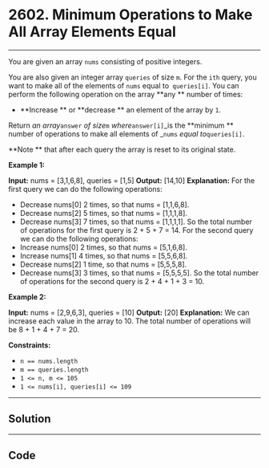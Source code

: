 # 2602. Minimum Operations to Make All Array Elements Equal

---

You are given an array `nums` consisting of positive integers.

You are also given an integer array `queries` of size `m`. For the `ith` query, you want to make all of the elements of `nums` equal to` queries[i]`. You can perform the following operation on the array **any ** number of times:

  * **Increase ** or **decrease ** an element of the array by `1`.



Return _an array_`answer` _of size_`m` _where_`answer[i]`_is the **minimum ** number of operations to make all elements of _`nums` _equal to_`queries[i]`.

**Note ** that after each query the array is reset to its original state.

 

**Example 1:**


**Input:** nums = [3,1,6,8], queries = [1,5]
**Output:** [14,10]
**Explanation:** For the first query we can do the following operations:
- Decrease nums[0] 2 times, so that nums = [1,1,6,8].
- Decrease nums[2] 5 times, so that nums = [1,1,1,8].
- Decrease nums[3] 7 times, so that nums = [1,1,1,1].
So the total number of operations for the first query is 2 + 5 + 7 = 14.
For the second query we can do the following operations:
- Increase nums[0] 2 times, so that nums = [5,1,6,8].
- Increase nums[1] 4 times, so that nums = [5,5,6,8].
- Decrease nums[2] 1 time, so that nums = [5,5,5,8].
- Decrease nums[3] 3 times, so that nums = [5,5,5,5].
So the total number of operations for the second query is 2 + 4 + 1 + 3 = 10.


**Example 2:**


**Input:** nums = [2,9,6,3], queries = [10]
**Output:** [20]
**Explanation:** We can increase each value in the array to 10. The total number of operations will be 8 + 1 + 4 + 7 = 20.


 

**Constraints:**

  * `n == nums.length`
  * `m == queries.length`
  * `1 <= n, m <= 105`
  * `1 <= nums[i], queries[i] <= 109`

---

## Solution



---

## Code
```python


```